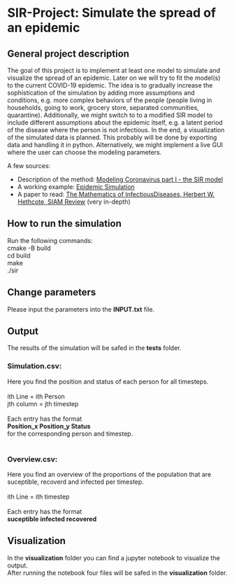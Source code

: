 # SIR-Project: Simulate the spread of an epidemic

## General project description
The goal of this project is to implement at least one model to simulate and visualize the spread of an epidemic. Later on we will try to fit the model(s) to the current COVID-19 epidemic. The idea is to gradually increase the sophistication of the simulation by adding more assumptions and conditions, e.g. more complex behaviors of the people (people living in households, going to work, grocery store, separated communities, quarantine). Additionally, we might switch to to a modified SIR model to include different assumptions about the epidemic itself, e.g. a latent period of the disease where the person is not infectious. In the end, a visualization of the simulated data is planned. This probably will be done by exporting data and handling it in python. Alternatively, we might implement a live GUI where the user can choose the modeling parameters.

A few sources:

- Description of the method: [Modeling Coronavirus part I - the SIR model](https://www.davidketcheson.info/2020/03/17/SIR_model.html)
- A working example: [Epidemic Simulation](https://prajwalsouza.github.io/Experiments/Epidemic-Simulation.html)
- A paper to read: [The Mathematics of InfectiousDiseases, Herbert W. Hethcote, SIAM Review](https://epubs.siam.org/doi/pdf/10.1137/S0036144500371907) (very in-depth)

## How to run the simulation
Run the following commands:<br />
cmake -B build<br />
cd build<br />
make<br />
./sir<br />
## Change parameters
Please input the parameters into the **INPUT.txt** file.  <br />

## Output
The results of the simulation will be safed in the **tests** folder. <br />

### Simulation.csv: 
Here you find the position and status of each person for all timesteps. <br />
 <br />
ith Line = ith Person <br />
jth column = jth timestep <br />
 <br />
Each entry has the format  <br />
**Position_x	Position_y	Status** <br />
for the corresponding person and timestep. <br />
 <br />
### Overview.csv: 
Here you find an overview of the proportions of the population that are suceptible, recoverd and infected per timestep. <br />
 <br />
ith Line = ith timestep <br />
 <br />
Each entry has the format  <br />
**suceptible	infected	recovered** <br />

## Visualization
In the **visualization** folder you can find a jupyter notebook to visualize the output. <br />
After running the notebook four files will be safed in the **visualization** folder. <br />
